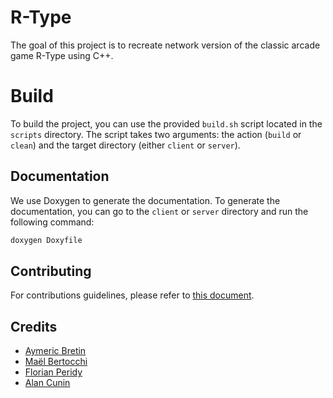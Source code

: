 # R-Type

The goal of this project is to recreate network version of the classic arcade game R-Type using C++.

# Build

To build the project, you can use the provided `build.sh` script located in the `scripts` directory. The script takes two arguments: the action (`build` or `clean`) and the target directory (either `client` or `server`).

## Documentation

We use Doxygen to generate the documentation. To generate the documentation, you can go to the `client` or `server` directory and run the following command:

```bash
doxygen Doxyfile
```

## Contributing

For contributions guidelines, please refer to [this document](docs/contributing.md).

## Credits

- [Aymeric Bretin](https://github.com/AymericBretin)
- [Maël Bertocchi](https://github.com/mael-bertocchi)
- [Florian Peridy](https://github.com/Florianperidy)
- [Alan Cunin](https://github.com/Azurioh)
